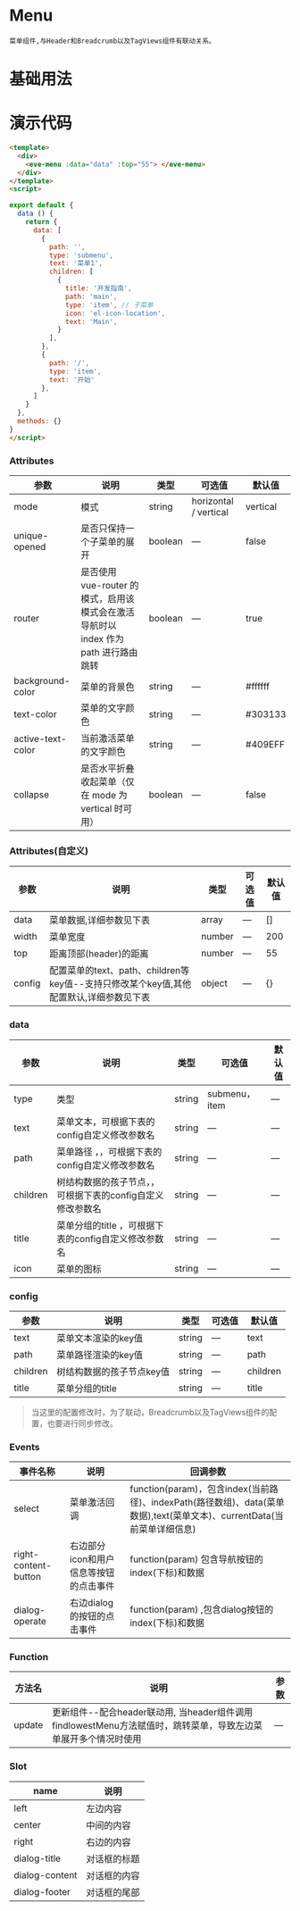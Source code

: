   # Menu
    菜单组件,与Header和Breadcrumb以及TagViews组件有联动关系。
  # 基础用法
 <template>
  <div>
    <Example/>
  </div>
</template>
<script>
import Example from './Example'
export default {
  components: {
    Example,
  }
}
</script>

# 演示代码

```html
<template>
  <div>
    <eve-menu :data="data" :top="55"> </eve-menu>
  </div>
</template>
<script>

export default {
  data () {
    return {
      data: [
        {
          path: '',
          type: 'submenu',
          text: '菜单1',
          children: [
            {
              title: '开发指南',
              path: 'main',
              type: 'item', // 子菜单
              icon: 'el-icon-location',
              text: 'Main',
            }
          ],
        },
        {
          path: '/',
          type: 'item',
          text: '开始'
        },
      ]
    }
  },
  methods: {}
}
</script>
```

### Attributes
| 参数   | 说明 | 类型  | 可选值 | 默认值 |
| ----- | ------ | ----- | ----- | - |
| mode  | 模式  |string| horizontal / vertical |  vertical | 
| unique-opened | 是否只保持一个子菜单的展开 | boolean | — | false | 
| router | 是否使用 vue-router 的模式，启用该模式会在激活导航时以 index 作为 path 进行路由跳转 |  boolean | — | true |
| background-color|  菜单的背景色 |  string | — | #ffffff |
| text-color |  菜单的文字颜色 |  string | — | #303133 |
| active-text-color |  当前激活菜单的文字颜色 |  string | — | #409EFF |
| collapse | 是否水平折叠收起菜单（仅在 mode 为 vertical 时可用） |  boolean | — | false |

### Attributes(自定义)
| 参数   | 说明 | 类型  | 可选值 | 默认值 |
| ----- | ------ | ----- | ----- | - |
| data  |   菜单数据,详细参数见下表 |  array | — | [] |
| width |  菜单宽度 |  number | — | 200 |
| top   |   距离顶部(header)的距离 |  number | — | 55 |
| config   |   配置菜单的text、path、children等key值--支持只修改某个key值,其他配置默认,详细参数见下表 |  object | — | {} |

### data 
| 参数   | 说明 | 类型  | 可选值 | 默认值 |
| ----- | ------ | ----- | ----- | - |
| type | 类型   | string |  submenu，item  | — |
| text | 菜单文本，可根据下表的config自定义修改参数名 | string |  — | — |
| path | 菜单路径 ，，可根据下表的config自定义修改参数名| string |  — | — |
| children | 树结构数据的孩子节点，，可根据下表的config自定义修改参数名 | string |  — | — |
| title | 菜单分组的title ，可根据下表的config自定义修改参数名  | string |  — | — |
| icon | 菜单的图标  | string |  — | — |

### config
| 参数   | 说明 | 类型  | 可选值 | 默认值 |
| ----- | ------ | ----- | ----- | - |
| text | 菜单文本渲染的key值 | string |  — | text |
| path | 菜单路径渲染的key值 | string |  — | path |
| children | 树结构数据的孩子节点key值 | string |  — | children |
| title | 菜单分组的title   | string |  — | title |

> 当这里的配置修改时，为了联动，Breadcrumb以及TagViews组件的配置，也要进行同步修改。

### Events
| 事件名称 | 说明 | 回调参数  |
| ----| ----| --- | 
| select |菜单激活回调| function(param)，包含index(当前路径)、indexPath(路径数组)、data(菜单数据),text(菜单文本)、currentData(当前菜单详细信息)|
| right-content-button |右边部分icon和用户信息等按钮的点击事件| function(param)  包含导航按钮的index(下标)和数据| 
| dialog-operate |右边dialog的按钮的点击事件| function(param) ,包含dialog按钮的index(下标)和数据| 


### Function
| 方法名 | 说明 | 参数  |
| ----| ----| --- | 
| update | 更新组件--配合header联动用, 当header组件调用findlowestMenu方法赋值时，跳转菜单，导致左边菜单展开多个情况时使用| —| 

### Slot
| name                 | 说明        |
| -------------------- | ----------  |
| left                 |  左边内容    |
| center               | 中间的内容   |
| right                | 右边的内容   |
| dialog-title         | 对话框的标题 |
| dialog-content       | 对话框的内容 |
| dialog-footer        | 对话框的尾部 |


